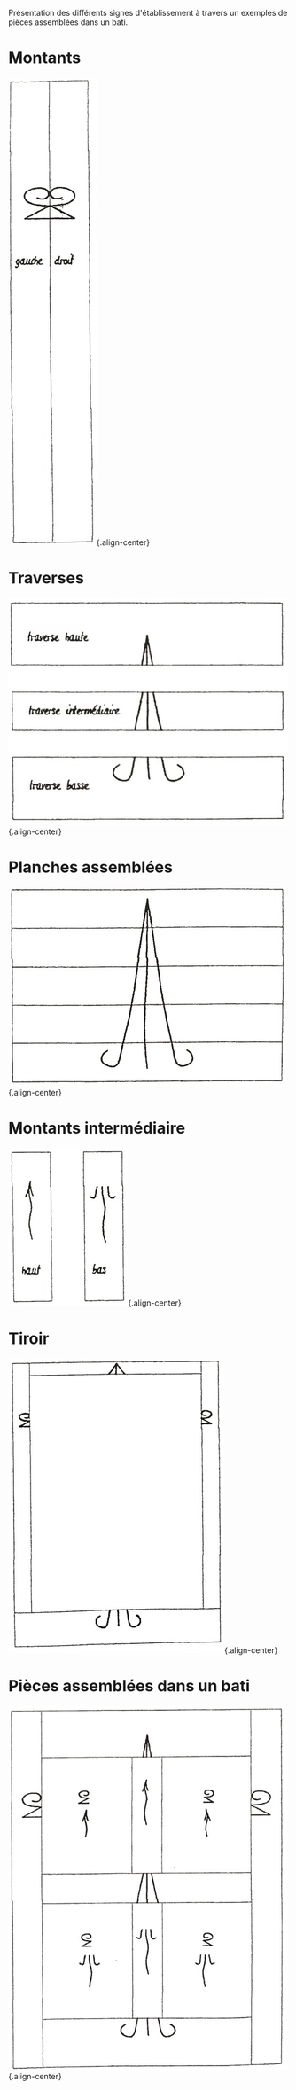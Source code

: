 <!-- TITLE: Signes d'établissement -->
<!-- SUBTITLE: Liste des signes d'établissement -->

Présentation des différents signes d'établissement à travers un exemples de pièces assemblées dans un bati.

# Montants
![Signe Etablissement Montants](/uploads/atelier/signe-etablissement-montants.jpg "Signe Etablissement Montants"){.align-center}
# Traverses
![Signe Etablissement Traverses](/uploads/atelier/signe-etablissement-traverses.jpg "Signe Etablissement Traverses"){.align-center}
# Planches assemblées
![Signe Etablissement Planches Assembleees](/uploads/atelier/signe-etablissement-planches-assembleees.jpg "Signe Etablissement Planches Assembleees"){.align-center}
# Montants intermédiaire
![Signe Etablissement Montant Intermediaire](/uploads/atelier/signe-etablissement-montant-intermediaire.jpg "Signe Etablissement Montant Intermediaire"){.align-center}
# Tiroir
![Signe Etablissement Tiroir](/uploads/atelier/signe-etablissement-tiroir.jpg "Signe Etablissement Tiroir"){.align-center}
# Pièces assemblées dans un bati
![Signe Etablissement Pieces Assemblees](/uploads/atelier/signe-etablissement-pieces-assemblees.jpg "Signe Etablissement Pieces Assemblees"){.align-center}
